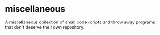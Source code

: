 # miscellaneous
A miscellaneous collection of small code scripts and throw away programs that don't deserve their own repository.
